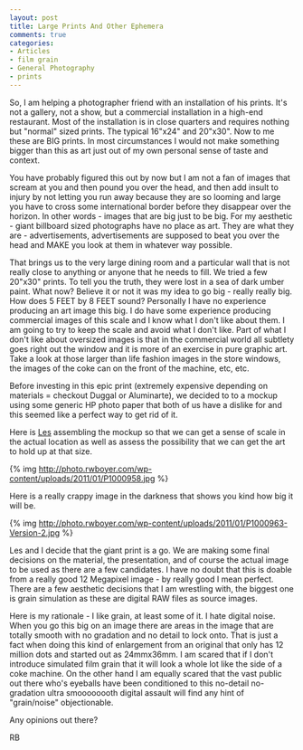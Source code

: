 ```yaml
---
layout: post
title: Large Prints And Other Ephemera
comments: true
categories:
- Articles
- film grain
- General Photography
- prints
---
```

So, I am helping a photographer friend with an installation of his prints. It's not a gallery, not a show, but a commercial installation in a high-end restaurant. Most of the installation is in close quarters and requires nothing but "normal" sized prints. The typical 16"x24" and 20"x30". Now to me these are BIG prints. In most circumstances I would not make something bigger than this as art just out of my own personal sense of taste and context.

You have probably figured this out by now but I am not a fan of images that scream at you and then pound you over the head, and then add insult to injury by not letting you run away because they are so looming and large you have to cross some international border before they disappear over the horizon. In other words - images that are big just to be big. For my aesthetic - giant billboard sized photographs have no place as art. They are what they are - advertisements, advertisements are supposed to beat you over the head and MAKE you look at them in whatever way possible.

That brings us to the very large dining room and a particular wall that is not really close to anything or anyone that he needs to fill. We tried a few 20"x30" prints. To tell you the truth, they were lost in a sea of dark umber paint. What now? Believe it or not it was my idea to go big - really really big. How does 5 FEET by 8 FEET sound? Personally I have no experience producing an art image this big. I do have some experience producing commercial images of this scale and I know what I don't like about them. I am going to try to keep the scale and avoid what I don't like. Part of what I don't like about oversized images is that in the commercial world all subtlety goes right out the window and it is more of an exercise in pure graphic art. Take a look at those larger than life fashion images in the store windows, the images of the coke can on the front of the machine, etc, etc.

Before investing in this epic print (extremely expensive depending on materials = checkout Duggal or Aluminarte), we decided to to a mockup using some generic HP photo paper that both of us have a dislike for and this seemed like a perfect way to get rid of it.

Here is <a href="http://blog.lesterpickerphoto.com/">Les</a> assembling the mockup so that we can get a sense of scale in the actual location as well as assess the possibility that we can get the art to hold up at that size.

{% img http://photo.rwboyer.com/wp-content/uploads/2011/01/P1000958.jpg %}

Here is a really crappy image in the darkness that shows you kind how big it will be.

{% img http://photo.rwboyer.com/wp-content/uploads/2011/01/P1000963-Version-2.jpg %}

Les and I decide that the giant print is a go. We are making some final decisions on the material, the presentation, and of course the actual image to be used as there are a few candidates. I have no doubt that this is doable from a really good 12 Megapixel image - by really good I mean perfect. There are a few aesthetic decisions that I am wrestling with, the biggest one is grain simulation as these are digital RAW files as source images.

Here is my rationale - I like grain, at least some of it. I hate digital noise. When you go this big on an image there are areas in the image that are totally smooth with no gradation and no detail to lock onto. That is just a fact when doing this kind of enlargement from an original that only has 12 million dots and started out as 24mmx36mm. I am scared that if I don't introduce simulated film grain that it will look a whole lot like the side of a coke machine. On the other hand I am equally scared that the vast public out there who's eyeballs have been conditioned to this no-detail no-gradation ultra smoooooooth digital assault will find any hint of "grain/noise" objectionable.

Any opinions out there?

RB